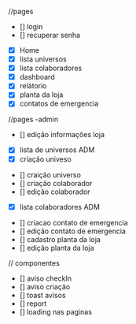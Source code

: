 //pages
- [] login
- [] recuperar senha
- [x] Home
- [x] lista universos
- [x] lista colaboradores 
- [x] dashboard
- [x] relátorio
- [x] planta da loja
- [x] contatos de emergencia

//pages -admin

- [] edição informações loja
- [x] lista de universos ADM
- [x] criação univeso
- [] craição universo
- [] criação colaborador
- [] edição colaborador
- [x] lista colaboradores ADM
- [] criacao contato de emergencia
- [] edição contato de emergencia
- [] cadastro planta da loja
- [] edição planta da loja

// componentes
- [] aviso checkIn
- [] aviso criação
- [] toast avisos
- [] report
- [] loading nas paginas
